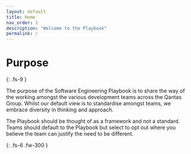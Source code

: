 ```yaml
---
layout: default
title: Home
nav_order: 1
description: "Welcome to the Playbook"
permalink: /
---
```


# Purpose
{: .fs-9 }

The purpose of the Software Engineering Playbook is to share the way of
the working amongst the various development teams across the Qantas
Group. Whilst our default view is to standardise amongst teams, we
embrace diversity in thinking and approach.

The Playbook should be thought of as a framework and not a standard.
Teams should default to the Playbook but select to opt out where you
believe the team can justify the need to be different.

{: .fs-6 .fw-300 }


